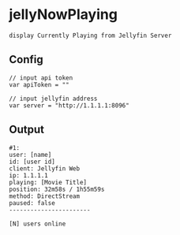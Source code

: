 # jellyNowPlaying
	display Currently Playing from Jellyfin Server

## Config
	// input api token
	var apiToken = ""

	// input jellyfin address
	var server = "http://1.1.1.1:8096"

## Output
	#1:
	user: [name]
	id: [user id]
	client: Jellyfin Web
	ip: 1.1.1.1
	playing: [Movie Title]
	position: 32m58s / 1h55m59s
	method: DirectStream
	paused: false
	-----------------------

	[N] users online